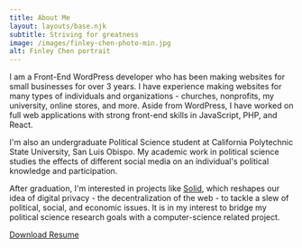 ```yaml
---
title: About Me
layout: layouts/base.njk
subtitle: Striving for greatness
image: /images/finley-chen-photo-min.jpg
alt: Finley Chen portrait
---
```


I am a Front-End WordPress developer who has been making websites for small businesses for over 3 years. I have experience making websites for many types of individuals and organizations - churches, nonprofits, my university, online stores,  and more. Aside from WordPress, I have worked on full web applications with strong front-end skills in JavaScript, PHP, and React. 

I'm also an undergraduate Political Science student at California Polytechnic State University, San Luis Obispo. My academic work in political science studies the effects of different social media on an individual's political knowledge and participation. 

After graduation, I'm interested in projects like [Solid](https://solid.mit.edu/), which reshapes our idea of digital privacy - the decentralization of the web - to tackle a slew of political, social, and economic issues. It is in my interest to bridge my political science research goals with a computer-science related project.




<a href="/files/FinleyChenResume2020.pdf" class="button">Download Resume</a>